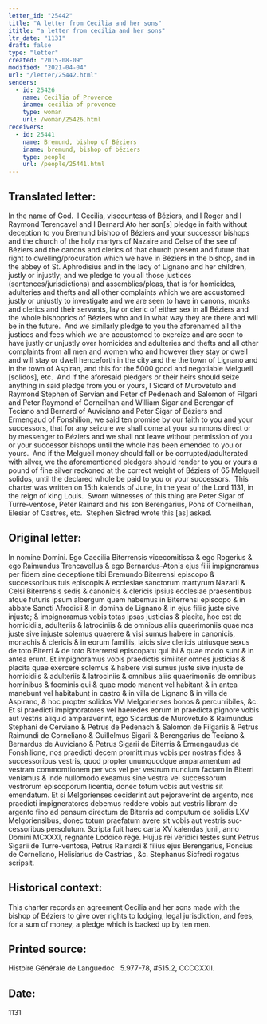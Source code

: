 ```yaml
---
letter_id: "25442"
title: "A letter from Cecilia and her sons"
ititle: "a letter from cecilia and her sons"
ltr_date: "1131"
draft: false
type: "letter"
created: "2015-08-09"
modified: "2021-04-04"
url: "/letter/25442.html"
senders:
  - id: 25426
    name: Cecilia of Provence
    iname: cecilia of provence
    type: woman
    url: /woman/25426.html
receivers:
  - id: 25441
    name: Bremund, bishop of Béziers 
    iname: bremund, bishop of béziers 
    type: people
    url: /people/25441.html
---
```

<h2> Translated letter:</h2><p>In the name of God.&nbsp; I Cecilia, viscountess of Béziers, and I Roger and I Raymond Terencavel and I Bernard Ato her son[s] pledge in faith without deception to you Bremund bishop of Béziers and your successor bishops and the church of the holy martyrs of Nazaire and Celse of the see of Béziers and the canons and clerics of that church present and future that right to dwelling/procuration which we have in Béziers in the bishop, and in the abbey of St. Aphrodisius and in the lady of Lignano and her children, justly or injustly; and we pledge to you all those justices (sentences/jurisdictions) and assemblies/pleas, that is for homicides, adulteries and thefts and all other complaints which we are accustomed justly or unjustly to investigate and we are seen to have in canons, monks and clerics and their servants, lay or cleric of either sex in all Béziers and the whole bishoprics of Béziers who and in what way they are there and will be in the future.&nbsp; And we similarly pledge to you the aforenamed all the justices and fees which we are accustomed to exercize and are seen to have justly or unjustly over homicides and adulteries and thefts and all other complaints from all men and women who and however they stay or dwell and will stay or dwell henceforth in the city and the the town of Lignano and in the town of Aspiran, and this for the 5000 good and negotiable Melgueil [solidos], etc.&nbsp; And if the aforesaid pledgers or their heirs should seize anything in said pledge from you or yours, I Sicard of Murovetulo and Raymond Stephen of Servian and Peter of Pedenach and Salomon of Filgari and Peter Raymond of Corneilhan and William Sigar and Berengar of Teciano and Bernard of Auviciano and Peter Sigar of Béziers and Ermengaud of Fonshilion, we said ten promise by our faith to you and your successors, that for any seizure we shall come at your summons direct or by messenger to Béziers and we shall not leave without permission of you or your successor bishops until the whole has been emended to you or yours.&nbsp; And if the Melgueil money should fall or be corrupted/adulterated with silver, we the aforementioned pledgers should render to you or yours a pound of fine silver reckoned at the correct weight of Béziers of 65 Melgueil solidos, until the declared whole be paid to you or your successors.&nbsp; This charter was written on 15th kalends of June, in the year of the Lord 1131, in the reign of king Louis.&nbsp; Sworn witnesses of this thing are Peter Sigar of Turre-ventose, Peter Rainard and his son Berengarius, Pons of Corneilhan, Elesiar of Castres, etc.&nbsp; Stephen Sicfred wrote this [as] asked.</p><h2 class="mt-4"> Original letter:</h2><p>In nomine Domini. Ego Caecilia Biterrensis vicecomitissa &amp; ego Rogerius &amp; ego Raimundus Trencavellus &amp; ego Bernardus-Atonis ejus filii impignoramus per fidem sine deceptione tibi Bremundo Biterrensi episcopo &amp; successoribus tuis episcopis &amp; ecclesiae sanctorum martyrum Nazarii &amp; Celsi Biterrensis sedis &amp; canonicis &amp; clericis ipsius ecclesiae praesentibus atque futuris ipsum albergum quem habemus in Biterrensi episcopo &amp; in abbate Sancti Afrodisii &amp; in domina de Lignano &amp; in ejus filiis juste sive injuste; &amp; im­pignoramus vobis totas ipsas justicias &amp; placita, hoc est de homicidiis, adulteriis &amp; latrociniis &amp; de omnibus aliis quaerimoniis quae nos juste sive injuste solemus quaerere &amp; visi sumus habere in canonicis, monachis &amp; clericis &amp; in eorum familiis, laicis sive clericis utriusque sexus de toto Biterri &amp; de toto Biterrensi episcopatu qui ibi &amp; quae modo sunt &amp; in antea erunt. Et impignoramus vobis praedictis similiter omnes justicias &amp; placita quae exercere solemus &amp; habere visi sumus juste sive injuste de homicidiis &amp; adulteriis &amp; latrociniis &amp; omnibus aliis quaerimoniis de omnibus hominibus &amp; foeminis qui &amp; quae modo manent vel habitant &amp; in antea manebunt vel habitabunt in castro &amp; in villa de Lignano &amp; in villa de Aspirano, &amp; hoc propter solidos VM Melgorienses bonos &amp; percurribiles, &amp;c. Et si praedicti impignoratores vel haeredes eorum in praedicta pignore vobis aut vestris aliquid amparaverint, ego Sicardus de Murovetulo &amp; Raimundus Stephani de Cerviano &amp; Petrus de Pedenach &amp; Salo­mon de Filgariis &amp; Petrus Raimundi de Corneliano &amp; Guillelmus Sigarii &amp; Berengarius de Teciano &amp; Bernardus de Auviciano &amp; Petrus Sigarii de Biterris &amp; Ermengaudus de Fonshilione, nos prae­dicti decem promittimus vobis per nostras fides &amp; successoribus vestris, quod propter unumquodque amparamentum ad vestram commomtionem per vos vel per vestrum nuncium factam in Biterri veniamus &amp; inde nullomodo exeamus sine vestra vel successorum vestrorum episcoporum licentia, donec totum vobis aut vestris sit emendatum. Et si Melgorienses ceciderint aut pejoraverint de argento, nos praedicti impigneratores debemus reddere vobis aut vestris libram de argento fino ad pensum directum de Biterris ad computum de solidis LXV Melgoriensibus, donec totum praefatum avere sit vobis aut vestris suc­cessoribus persolutum. Scripta fuit haec carta XV kalendas junii, anno Domini MCXXXI, regnante Lodoico rege. Hujus rei veridici testes sunt Petrus Sigarii de Turre-ventosa, Petrus Rainardi &amp; filius ejus Berengarius, Poncius de Corneliano, Helisiarius de Castrias , &amp;c. Stephanus Sicfredi rogatus scripsit.</p><h2 class="mt-4"> Historical context:</h2><p>This charter records an agreement Cecilia and her sons made with the bishop of&nbsp;Béziers to give over rights to lodging, legal jurisdiction, and fees, for a sum of money, a pledge which is backed up by ten men.</p><h2 class="mt-4"> Printed source:</h2><p>Histoire Générale de Languedoc &nbsp;&nbsp;5.977-78, #515.2, CCCCXXII.</p><h2 class="mt-4"> Date:</h2>1131